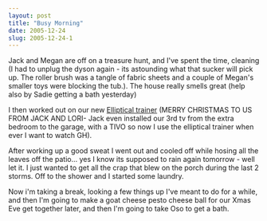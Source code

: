 ```yaml
---
layout: post
title: "Busy Morning"
date: 2005-12-24
slug: 2005-12-24-1
---
```


Jack and Megan are off on a treasure hunt, and I&apos;ve spent the time, cleaning (I had to unplug the dyson again - its astounding what that sucker will pick up.  The roller brush was a tangle of fabric sheets and a couple of Megan&apos;s smaller toys were blocking the tub.).  The house really smells great (help also by Sadie getting a bath yesterday)

I then worked out on our new  [Elliptical trainer](http://www.amazon.com/exec/obidos/ASIN/B000BGI5AK/bestauthors20-20/103-3126853-0951834)  (MERRY CHRISTMAS TO US FROM JACK AND LORI- Jack even installed our 3rd tv from the extra bedroom to the garage, with a TIVO so now I use the elliptical trainer when ever I want to watch GH).  

After working up a good sweat I went out and cooled off while hosing all the leaves off the patio... yes I know its supposed to rain again tomorrow - well let it.  I just wanted to get all the crap that blew on the porch during the last 2 storms.    Off to the shower and I started some laundry.

Now i&apos;m taking a break, looking a few things up I&apos;ve meant to do for a while, and then I&apos;m going to make a goat cheese pesto cheese ball for our Xmas Eve get together later, and then I&apos;m going to take Oso to get a bath.  




